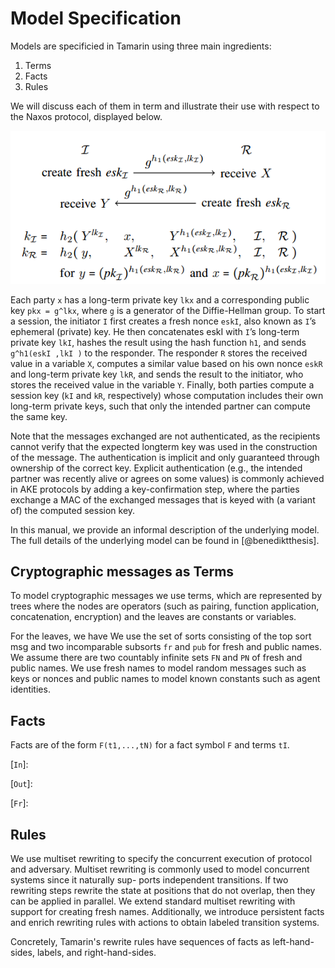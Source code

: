 Model Specification
===================

Models are specificied in Tamarin using three main ingredients:

   1. Terms
   2. Facts
   3. Rules

We will discuss each of them in term and illustrate their use with respect to
the Naxos protocol, displayed below.

![The Naxos protocol](../images/naxos.png)

Each party `x` has a long-term private key `lkx` and a corresponding public key
`pkx = g^lkx`, where `g` is a generator of the Diffie-Hellman group. To start a
session, the initiator `I` first creates a fresh nonce `eskI`, also known as
`I`’s ephemeral (private) key. He then concatenates eskI with `I`’s long-term
private key `lkI`, hashes the result using the hash function `h1`, and sends
`g^h1(eskI ,lkI )` to the responder. The responder `R` stores the received value
in a variable `X`, computes a similar value based on his own nonce `eskR` and
long-term private key `lkR`, and sends the result to the initiator, who stores
the received value in the variable `Y`. Finally, both parties compute a session
key (`kI` and `kR`, respectively) whose computation includes their own long-term
private keys, such that only the intended partner can compute the same key.

Note that the messages exchanged are not authenticated, as the recipients cannot
verify that the expected longterm key was used in the construction of the
message.  The authentication is implicit and only guaranteed through ownership
of the correct key. Explicit authentication (e.g., the intended partner was
recently alive or agrees on some values) is commonly achieved in AKE protocols
by adding a key-confirmation step, where the parties exchange a MAC of the
exchanged messages that is keyed with (a variant of) the computed session key.

In this manual, we provide an informal description of the underlying model. The full details of the underlying model can be found in [@benediktthesis].

Cryptographic messages as Terms
-------------------------------

To model cryptographic messages we use terms, which are represented by trees
where the nodes are operators (such as pairing, function application,
concatenation, encryption) and the leaves are constants or variables.

For the leaves, we have 
We use the set of
sorts consisting of the top sort msg and two incomparable subsorts `fr` and
`pub` for fresh and public names. We assume there are two countably infinite
sets `FN` and `PN` of fresh and public names. We use fresh names to model
random messages such as keys or nonces and public names to model known
constants such as agent identities.





Facts
-----

Facts are of the form `F(t1,...,tN)` for a fact symbol `F` and terms `tI`.


[`In`]:

[`Out`]:

[`Fr`]:




Rules
-----

We use multiset rewriting to specify the concurrent execution of protocol and
adversary.  Multiset rewriting is commonly used to model concurrent systems
since it naturally sup- ports independent transitions. If two rewriting steps
rewrite the state at positions that do not overlap, then they can be applied in
parallel. We extend standard multiset rewriting with support for creating fresh
names. Additionally, we introduce persistent facts and enrich rewriting rules
with actions to obtain labeled transition systems.

Concretely, Tamarin's rewrite rules have sequences of facts as left-hand-sides,
labels, and right-hand-sides.

